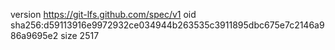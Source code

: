 version https://git-lfs.github.com/spec/v1
oid sha256:d59113916e9972932ce034944b263535c3911895dbc675e7c2146a986a9695e2
size 2517
